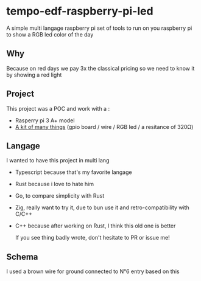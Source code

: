 # tempo-edf-raspberry-pi-led

A simple multi langage raspberry pi set of tools to run on you raspberry pi to show a RGB led color of the day

## Why

Because on red days we pay 3x the classical pricing so we need to know it by showing a red light

## Project

This project was a POC and work with a :

- Rasperry pi 3 A+ model
- [A kit of many things](https://www.amazon.fr/dp/B0BJF6TZJX?psc=1&ref=ppx_yo2ov_dt_b_product_details) (gpio board / wire / RGB led / a resitance of 320Ω)

## Langage

I wanted to have this project in multi lang

- Typescript because that's my favorite langage
- Rust because i love to hate him
- Go, to compare simplicity with Rust
- Zig, really want to try it, due to bun use it and retro-compatibility with C/C++
- C++ because after working on Rust, I think this old one is better

  If you see thing badly wrote, don't hesitate to PR or issue me!

## Schema

I used a brown wire for ground connected to N°6 entry based on this
